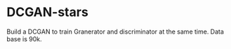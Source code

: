 # DCGAN-stars

Build a DCGAN to train Granerator and discriminator at the same time. Data base is 90k. 

